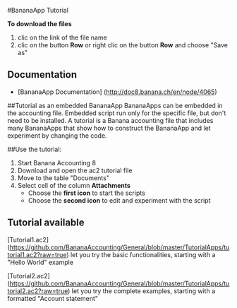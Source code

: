 #BananaApp Tutorial

**To download the files**

1. clic on the link of the file name
2. clic on the button **Row** or right clic on the button **Row** and choose "Save as"

## Documentation
* [BananaApp Documentation] (http://doc8.banana.ch/en/node/4065)

##Tutorial as an embedded BananaApp
BananaApps can be embedded in the accounting file.
Embedded script run only for the specific file, but don't need to be installed. 
A  tutorial is a  Banana accounting file that includes many BananaApps that show how to construct the BananaApp and let  experiment by changing the code. 

##Use the tutorial: 

1. Start Banana Accounting 8
2. Download and open the ac2 tutorial file 
3. Move to  the table "Documents"
4. Select cell of the column **Attachments**
   * Choose the **first icon** to start the scripts
   * Choose the **second icon** to edit and experiment with the script 

## Tutorial available
[Tutorial1.ac2] (https://github.com/BananaAccounting/General/blob/master/TutorialApps/tutorial1.ac2?raw=true) let you try the basic functionalities, starting with a "Hello World" example

[Tutorial2.ac2] (https://github.com/BananaAccounting/General/blob/master/TutorialApps/tutorial2.ac2?raw=true) let you try the complete examples, starting with a formatted "Account statement"
 




